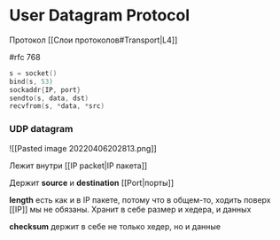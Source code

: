 # User Datagram Protocol
Протокол [[Слои протоколов#Transport|L4]]

#rfc 768

```c
s = socket()
bind(s, 53)
sockaddr{IP, port}
sendto(s, data, dst)
recvfrom(s, *data, *src)
```

### UDP datagram

![[Pasted image 20220406202813.png]]

Лежит внутри [[IP packet|IP пакета]]

Держит **source** и **destination** [[Port|порты]]

**length** есть как и в IP пакете, потому что в общем-то, ходить поверх [[IP]] мы не обязаны. Хранит в себе размер и хедера, и данных

**checksum** держит в себе не только хедер, но и данные

